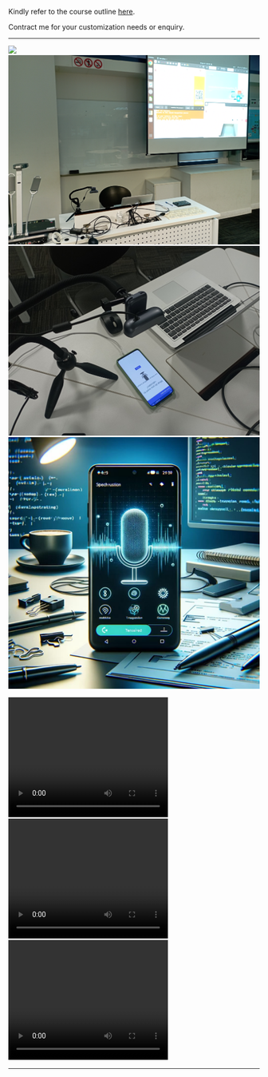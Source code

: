 Kindly refer to the course outline [here](https://github.com/dd-consulting/About_Sam_GU/tree/main/Courses).

Contract me for your customization needs or enquiry.

---
![](sn001.jpg)
![](sn002.jpg)
![](sn003.jpg)
![](sn004.jpg)

<video width="320" height="240" controls>
  <source src="vd001.mp4" type="video/mp4">
  Your browser does not support the video tag.
</video>

<video width="320" height="240" controls>
  <source src="vd002.mp4" type="video/mp4">
  Your browser does not support the video tag.
</video>

<video width="320" height="240" controls>
  <source src="vd003.mp4" type="video/mp4">
  Your browser does not support the video tag.
</video>

---
